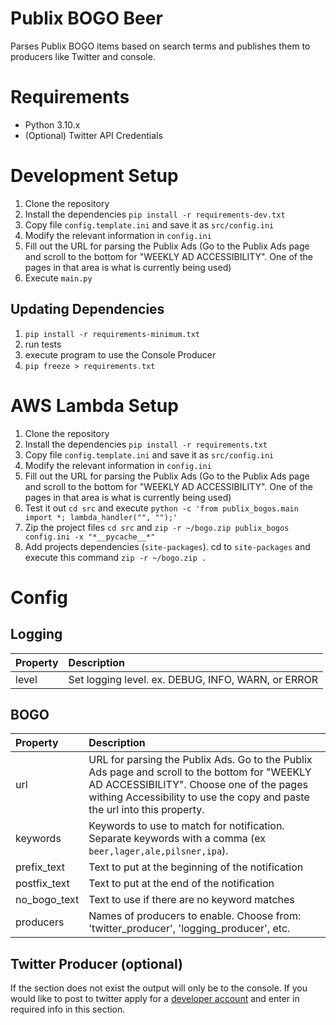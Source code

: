 # Publix BOGO Beer
Parses Publix BOGO items based on search terms and publishes them to producers like Twitter and console.

# Requirements
- Python 3.10.x
- (Optional) Twitter API Credentials

# Development Setup
1. Clone the repository
2. Install the dependencies `pip install -r requirements-dev.txt`
3. Copy file `config.template.ini` and save it as `src/config.ini`
4. Modify the relevant information in `config.ini`
5. Fill out the URL for parsing the Publix Ads (Go to the Publix Ads page and scroll to the bottom for "WEEKLY AD ACCESSIBILITY". One of the pages in that area is what is currently being used)
6. Execute `main.py`

## Updating Dependencies
1. `pip install -r requirements-minimum.txt`
2. run tests
3. execute program to use the Console Producer
4. `pip freeze > requirements.txt`

# AWS Lambda Setup
1. Clone the repository
2. Install the dependencies `pip install -r requirements.txt`
3. Copy file `config.template.ini` and save it as `src/config.ini`
4. Modify the relevant information in `config.ini`
5. Fill out the URL for parsing the Publix Ads (Go to the Publix Ads page and scroll to the bottom for "WEEKLY AD ACCESSIBILITY". One of the pages in that area is what is currently being used)
6. Test it out `cd src` and execute `python -c 'from publix_bogos.main import *; lambda_handler("", "");'`
7. Zip the project files `cd src` and `zip -r ~/bogo.zip publix_bogos config.ini -x "*__pycache__*"`
8. Add projects dependencies (`site-packages`). cd to `site-packages` and execute this command `zip -r ~/bogo.zip .`

# Config
## Logging
| Property | Description |
| :--- | :--- |
| level | Set logging level. ex. DEBUG, INFO, WARN, or ERROR |

## BOGO
| Property | Description |
| :--- | :--- |
| url | URL for parsing the Publix Ads. Go to the Publix Ads page and scroll to the bottom for "WEEKLY AD ACCESSIBILITY". Choose one of the pages withing Accessibility to use the copy and paste the url into this property. |
| keywords | Keywords to use to match for notification. Separate keywords with a comma (ex `beer,lager,ale,pilsner,ipa`). |
| prefix_text | Text to put at the beginning of the notification |
| postfix_text | Text to put at the end of the notification |
| no_bogo_text | Text to use if there are no keyword matches |
| producers | Names of producers to enable. Choose from: 'twitter_producer', 'logging_producer', etc. |

## Twitter Producer (optional)
If the section does not exist the output will only be to the console. If you would like to post to twitter apply for a [developer account](https://developer.twitter.com/en/apply-for-access) and enter in required info in this section.
